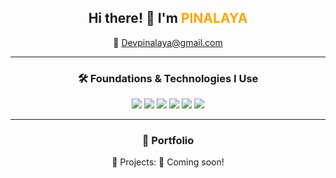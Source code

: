 <div align="center">

##  Hi there! 👋 I'm <span style="color:#ffa500;">PINALAYA</span>

📧 [Devpinalaya@gmail.com](mailto:Devpinalaya@gmail.com)

---

### 🛠️ Foundations & Technologies I Use

<img src="https://img.shields.io/badge/HTML-E34F26?style=flat-square&logo=html5&logoColor=white"/>
<img src="https://img.shields.io/badge/CSS-1572B6?style=flat-square&logo=css3&logoColor=white"/>
<img src="https://img.shields.io/badge/JavaScript-F7DF1E?style=flat-square&logo=javascript&logoColor=black"/>
<img src="https://img.shields.io/badge/PHP-777BB4?style=flat-square&logo=php&logoColor=white"/>
<img src="https://img.shields.io/badge/Python-3776AB?style=flat-square&logo=python&logoColor=white"/>
<img src="https://img.shields.io/badge/Java-007396?style=flat-square&logo=java&logoColor=white"/>

---

### 📂 Portfolio

🚧 Projects: 🔗 Coming soon!  


</div>
